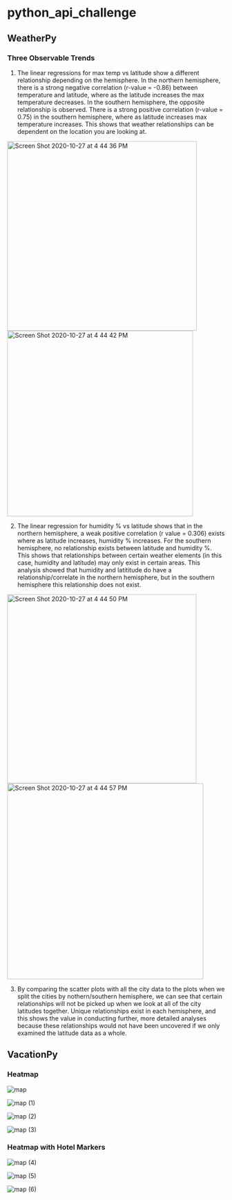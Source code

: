 # python_api_challenge

## WeatherPy

### Three Observable Trends

1) The linear regressions for max temp vs latitude show a different relationship depending on the hemisphere. In the northern hemisphere, there is a strong negative correlation (r-value = -0.86) between temperature and latitude, where as the latitude increases the max temperature decreases. In the southern hemisphere, the opposite relationship is observed. There is a strong positive correlation (r-value = 0.75) in the southern hemisphere, where as latitude increases max temperature increases. This shows that weather relationships can be dependent on the location you are looking at. 

<img width="439" alt="Screen Shot 2020-10-27 at 4 44 36 PM" src="https://user-images.githubusercontent.com/69160361/97370177-0be8a100-1874-11eb-8194-0a7bee0bef16.png">

<img width="430" alt="Screen Shot 2020-10-27 at 4 44 42 PM" src="https://user-images.githubusercontent.com/69160361/97370197-160a9f80-1874-11eb-97cd-e81cbbe8c01c.png">


2)  The linear regression for humidity % vs latitude shows that in the northern hemisphere, a weak positive correlation (r value = 0.306) exists where as latitude increases, humidity % increases. For the southern hemisphere, no relationship exists between latitude and humidity %. This shows that relationships between certain weather elements (in this case, humidity and latitude) may only exist in certain areas. This analysis showed that humidity and latititude do have a relationship/correlate in the northern hemisphere, but in the southern hemisphere this relationship does not exist. 

<img width="438" alt="Screen Shot 2020-10-27 at 4 44 50 PM" src="https://user-images.githubusercontent.com/69160361/97370211-1efb7100-1874-11eb-8f95-389ddcfcf537.png">

<img width="454" alt="Screen Shot 2020-10-27 at 4 44 57 PM" src="https://user-images.githubusercontent.com/69160361/97370224-2753ac00-1874-11eb-9a21-3eb2ed75073b.png">


3)  By comparing the scatter plots with all the city data to the plots when we split the cities by nothern/southern hemisphere, we can see that certain relationships will not be picked up when we look at all of the city latitudes together. Unique relationships exist in each hemisphere, and this shows the value in conducting further, more detailed analyses because these relationships would not have been uncovered if we only examined the latitude data as a whole. 

## VacationPy

### Heatmap

![map](https://user-images.githubusercontent.com/69160361/97351395-4db71e80-1857-11eb-8d84-87ba07434172.png)

![map (1)](https://user-images.githubusercontent.com/69160361/97351437-5dcefe00-1857-11eb-8219-44bcff590f56.png)

![map (2)](https://user-images.githubusercontent.com/69160361/97351468-6aebed00-1857-11eb-8763-288793fa9032.png)

![map (3)](https://user-images.githubusercontent.com/69160361/97351496-77704580-1857-11eb-9593-33b77a1736be.png)


### Heatmap with Hotel Markers

![map (4)](https://user-images.githubusercontent.com/69160361/97351537-835c0780-1857-11eb-9969-5b282f079ba6.png)

![map (5)](https://user-images.githubusercontent.com/69160361/97351570-8e169c80-1857-11eb-9384-99c456867dbb.png)

![map (6)](https://user-images.githubusercontent.com/69160361/97351607-9969c800-1857-11eb-81c8-b2bf4d92e538.png)
